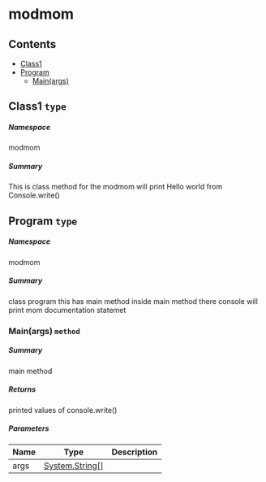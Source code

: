 <a name='assembly'></a>
# modmom

## Contents

- [Class1](#T-modmom-Class1 'modmom.Class1')
- [Program](#T-modmom-Program 'modmom.Program')
  - [Main(args)](#M-modmom-Program-Main-System-String[]- 'modmom.Program.Main(System.String[])')

<a name='T-modmom-Class1'></a>
## Class1 `type`

##### Namespace

modmom

##### Summary

This is class method for the modmom
will print Hello world from Console.write()

<a name='T-modmom-Program'></a>
## Program `type`

##### Namespace

modmom

##### Summary

class program
this has main method
inside main method there console will print mom documentation statemet

<a name='M-modmom-Program-Main-System-String[]-'></a>
### Main(args) `method`

##### Summary

main method

##### Returns

printed values of console.write()

##### Parameters

| Name | Type | Description |
| ---- | ---- | ----------- |
| args | [System.String[]](http://msdn.microsoft.com/query/dev14.query?appId=Dev14IDEF1&l=EN-US&k=k:System.String[] 'System.String[]') |  |
